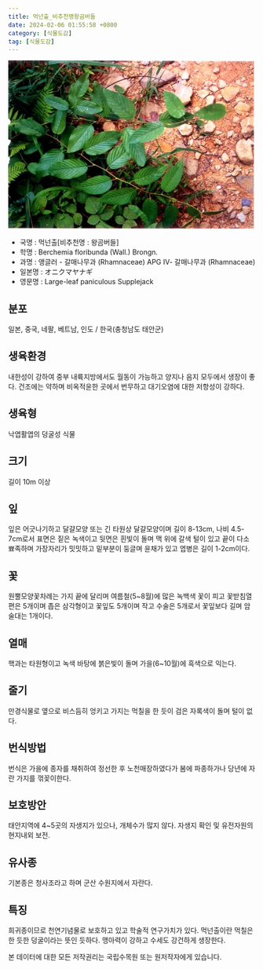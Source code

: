 ```yaml
---
title: 먹넌출_비추천명왕곰버들
date: 2024-02-06 01:55:58 +0800
category: [식물도감]
tag: [식물도감]
---
```




![먹넌출[비추천명 : 왕곰버들]](/assets/img/fileUpload/plants/basic/Rhamnaceae/Berchemia/7050/1_th2.JPG)
- 국명 : 먹넌출[비추천명 : 왕곰버들]
- 학명 : Berchemia floribunda (Wall.) Brongn.
- 과명 : 앵글러 - 갈매나무과 (Rhamnaceae) APG Ⅳ- 갈매나무과 (Rhamnaceae)
- 일본명 : オニクマヤナギ
- 영문명 : Large-leaf paniculous Supplejack


## 분포
일본, 중국, 네팔, 베트남, 인도 / 한국(충청남도 태안군) 
## 생육환경
내한성이 강하여 중부 내륙지방에서도 월동이 가능하고 양지나 음지 모두에서 생장이 좋다. 건조에는 약하며 비옥적윤한 곳에서 번무하고 대기오염에 대한 저항성이 강하다.
## 생육형
낙엽활엽의 덩굴성 식물
## 크기
길이 10m 이상
## 잎
잎은 어긋나기하고 달걀모양 또는 긴 타원상 달걀모양이며 길이 8-13cm, 나비 4.5-7cm로서 표면은 짙은 녹색이고 뒷면은 흰빛이 돌며 맥 위에 갈색 털이 있고 끝이 다소 뾰족하며 가장자리가 밋밋하고 밑부분이 둥글며 윤채가 있고 엽병은 길이 1-2cm이다.
## 꽃
원뿔모양꽃차례는 가지 끝에 달리며 여름철(5~8월)에 많은 녹백색 꽃이 피고 꽃받침열편은 5개이며 좁은 삼각형이고 꽃잎도 5개이며 작고 수술은 5개로서 꽃잎보다 길며 암술대는 1개이다.
## 열매
핵과는 타원형이고 녹색 바탕에 붉은빛이 돌며 가을(6~10월)에 흑색으로 익는다.
## 줄기
만경식물로 옆으로 비스듬히 엉키고 가지는 먹칠을 한 듯이 검은 자록색이 돌며 털이 없다.
## 번식방법
번식은 가을에 종자를 채취하여 정선한 후 노천매장하였다가 봄에 파종하가나 당년에 자란 가지를 꺾꽂이한다.
## 보호방안
태안지역에 4~5곳의 자생지가 있으나, 개체수가 많지 않다. 자생지 확인 및 유전자원의 현지내외 보전.
## 유사종
기본종은 청사조라고 하며 군산 수원지에서 자란다.
## 특징
희귀종이므로 천연기념물로 보호하고 있고 학술적 연구가치가 있다. 먹넌출이란 먹칠은 한 듯한 덩굴이라는 뜻인 듯하다. 맹아력이 강하고 수세도 강건하게 생장한다.






본 데이터에 대한 모든 저작권리는 국립수목원 또는 원저작자에게 있습니다.
